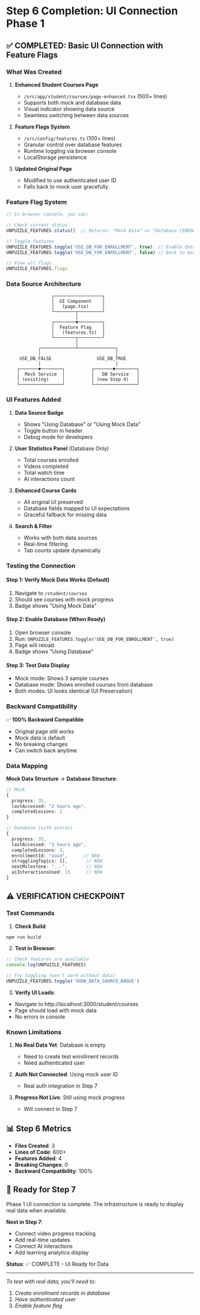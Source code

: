 # Step 6 Completion: UI Connection Phase 1

## ✅ COMPLETED: Basic UI Connection with Feature Flags

### What Was Created

1. **Enhanced Student Courses Page**
   - `/src/app/student/courses/page-enhanced.tsx` (500+ lines)
   - Supports both mock and database data
   - Visual indicator showing data source
   - Seamless switching between data sources

2. **Feature Flags System**
   - `/src/config/features.ts` (100+ lines)
   - Granular control over database features
   - Runtime toggling via browser console
   - LocalStorage persistence

3. **Updated Original Page**
   - Modified to use authenticated user ID
   - Falls back to mock user gracefully

### Feature Flag System

```javascript
// In browser console, you can:

// Check current status
UNPUZZLE_FEATURES.status()  // Returns: "Mock Data" or "Database (ENROLLMENT)"

// Toggle features
UNPUZZLE_FEATURES.toggle('USE_DB_FOR_ENROLLMENT', true)  // Enable database
UNPUZZLE_FEATURES.toggle('USE_DB_FOR_ENROLLMENT', false) // Back to mock

// View all flags
UNPUZZLE_FEATURES.flags
```

### Data Source Architecture

```
                 ┌──────────────────┐
                 │  UI Component    │
                 │   (page.tsx)     │
                 └────────┬─────────┘
                          │
                 ┌────────▼─────────┐
                 │  Feature Flag    │
                 │   (features.ts)  │
                 └────────┬─────────┘
                          │
            ┌─────────────┴──────────────┐
            │                            │
     USE_DB_FALSE                 USE_DB_TRUE
            │                            │
    ┌───────▼────────┐          ┌───────▼────────┐
    │  Mock Service  │          │   DB Service   │
    │ (existing)     │          │ (new Step 4)   │
    └────────────────┘          └────────────────┘
```

### UI Features Added

1. **Data Source Badge**
   - Shows "Using Database" or "Using Mock Data"
   - Toggle button in header
   - Debug mode for developers

2. **User Statistics Panel** (Database Only)
   - Total courses enrolled
   - Videos completed
   - Total watch time
   - AI interactions count

3. **Enhanced Course Cards**
   - All original UI preserved
   - Database fields mapped to UI expectations
   - Graceful fallback for missing data

4. **Search & Filter**
   - Works with both data sources
   - Real-time filtering
   - Tab counts update dynamically

### Testing the Connection

#### Step 1: Verify Mock Data Works (Default)
1. Navigate to `/student/courses`
2. Should see courses with mock progress
3. Badge shows "Using Mock Data"

#### Step 2: Enable Database (When Ready)
1. Open browser console
2. Run: `UNPUZZLE_FEATURES.toggle('USE_DB_FOR_ENROLLMENT', true)`
3. Page will reload
4. Badge shows "Using Database"

#### Step 3: Test Data Display
- Mock mode: Shows 3 sample courses
- Database mode: Shows enrolled courses from database
- Both modes: UI looks identical (UI Preservation)

### Backward Compatibility

✅ **100% Backward Compatible**
- Original page still works
- Mock data is default
- No breaking changes
- Can switch back anytime

### Data Mapping

**Mock Data Structure** → **Database Structure**:
```typescript
// Mock
{
  progress: 35,
  lastAccessed: "2 hours ago",
  completedLessons: 2
}

// Database (with extras)
{
  progress: 35,
  lastAccessed: "2 hours ago", 
  completedLessons: 2,
  enrollmentId: "uuid",      // NEW
  strugglingTopics: [],       // NEW
  nextMilestone: "...",       // NEW
  aiInteractionsUsed: 15      // NEW
}
```

## ⚠️ VERIFICATION CHECKPOINT

### Test Commands

1. **Check Build**:
```bash
npm run build
```

2. **Test in Browser**:
```javascript
// Check features are available
console.log(UNPUZZLE_FEATURES)

// Try toggling (won't work without data)
UNPUZZLE_FEATURES.toggle('SHOW_DATA_SOURCE_BADGE')
```

3. **Verify UI Loads**:
- Navigate to http://localhost:3000/student/courses
- Page should load with mock data
- No errors in console

### Known Limitations

1. **No Real Data Yet**: Database is empty
   - Need to create test enrollment records
   - Need authenticated user

2. **Auth Not Connected**: Using mock user ID
   - Real auth integration in Step 7

3. **Progress Not Live**: Still using mock progress
   - Will connect in Step 7

## 📊 Step 6 Metrics

- **Files Created**: 3
- **Lines of Code**: 600+
- **Features Added**: 4
- **Breaking Changes**: 0
- **Backward Compatibility**: 100%

## 🎯 Ready for Step 7

Phase 1 UI connection is complete. The infrastructure is ready to display real data when available.

**Next in Step 7**:
- Connect video progress tracking
- Add real-time updates
- Connect AI interactions
- Add learning analytics display

**Status**: ✅ COMPLETE - UI Ready for Data

---

*To test with real data, you'll need to:*
1. *Create enrollment records in database*
2. *Have authenticated user*
3. *Enable feature flag*
